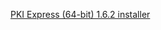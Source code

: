 ﻿[PKI Express (64-bit) 1.6.2 installer](https://files.lacunasoftware.com/pki-express/windows/pkie-1.6.2-x64.msi)